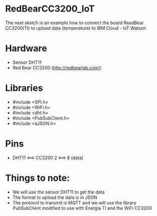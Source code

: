 # RedBearCC3200_IoT
The next sketch is an example how to connect the board ReadBear CC3200(TI) to upload data (temperature) to IBM Cloud - IoT Watson

# Hardware
 * Sensor DHT11
 * Red Bear CC3200 (http://redbearlab.com/)

# Libraries
 * #include <SPI.h>
 * #include <WiFi.h>
 * #include <dht.h>
 * #include <PubSubClient.h>
 * #include <aJSON.h>

# Pins
 * DHT11 <==> CC3200
       2 <==> 8 (data)
# Things to note:
 * We will use the sensor DHT11 to get the data 
 * The format to upload the data is in JSON
 * The protocol to transmit is MQTT and we will use the library PubSubClient modified to use with Energia TI and the WiFi CC3200

